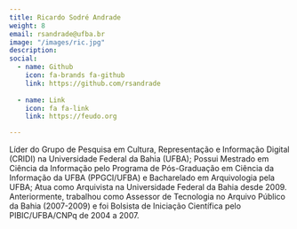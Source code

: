 ```yaml
---
title: Ricardo Sodré Andrade
weight: 8
email: rsandrade@ufba.br
image: "/images/ric.jpg"
description: 
social:
  - name: Github
    icon: fa-brands fa-github
    link: https://github.com/rsandrade
    
  - name: Link
    icon: fa fa-link
    link: https://feudo.org

---
```


Líder do Grupo de Pesquisa em Cultura, Representação e Informação Digital (CRIDI) na Universidade Federal da Bahia (UFBA); Possui Mestrado em Ciência da Informação pelo Programa de Pós-Graduação em Ciência da Informação da UFBA (PPGCI/UFBA) e Bacharelado em Arquivologia pela UFBA; Atua como Arquivista na Universidade Federal da Bahia desde 2009. Anteriormente, trabalhou como Assessor de Tecnologia no Arquivo Público da Bahia (2007-2009) e foi Bolsista de Iniciação Científica pelo PIBIC/UFBA/CNPq de 2004 a 2007.
